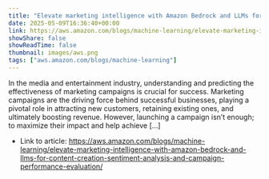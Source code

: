 ```yaml
---
title: "Elevate marketing intelligence with Amazon Bedrock and LLMs for content creation, sentiment analysis, and campaign performance evaluation"
date: 2025-05-09T16:36:40+00:00
link: https://aws.amazon.com/blogs/machine-learning/elevate-marketing-intelligence-with-amazon-bedrock-and-llms-for-content-creation-sentiment-analysis-and-campaign-performance-evaluation/
showShare: false
showReadTime: false
thumbnail: images/aws.png
tags: ["aws.amazon.com/blogs/machine-learning"]
---
```

In the media and entertainment industry, understanding and predicting the effectiveness of marketing campaigns is crucial for success. Marketing campaigns are the driving force behind successful businesses, playing a pivotal role in attracting new customers, retaining existing ones, and ultimately boosting revenue. However, launching a campaign isn’t enough; to maximize their impact and help achieve […]

- Link to article: https://aws.amazon.com/blogs/machine-learning/elevate-marketing-intelligence-with-amazon-bedrock-and-llms-for-content-creation-sentiment-analysis-and-campaign-performance-evaluation/